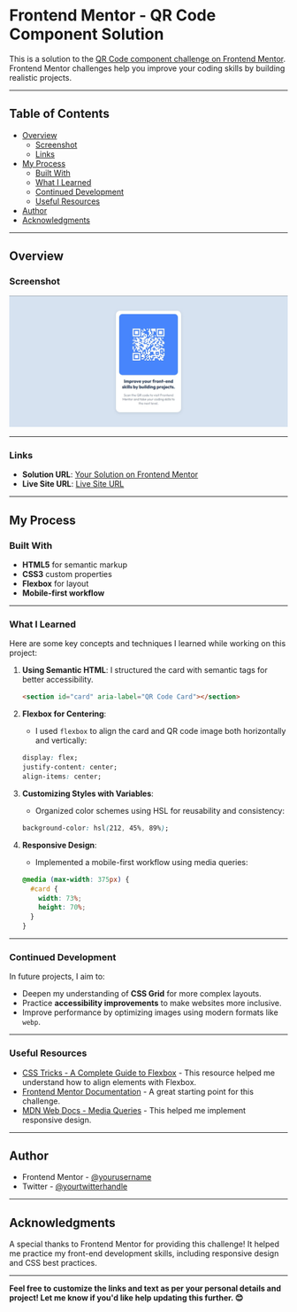 # Frontend Mentor - QR Code Component Solution

This is a solution to the [QR Code component challenge on Frontend Mentor](https://www.frontendmentor.io/challenges/qr-code-component-iux_sIO_H). Frontend Mentor challenges help you improve your coding skills by building realistic projects.

---

## Table of Contents

- [Overview](#overview)
  - [Screenshot](#screenshot)
  - [Links](#links)
- [My Process](#my-process)
  - [Built With](#built-with)
  - [What I Learned](#what-i-learned)
  - [Continued Development](#continued-development)
  - [Useful Resources](#useful-resources)
- [Author](#author)
- [Acknowledgments](#acknowledgments)

---

## Overview

### Screenshot

![QR Code Component](./QR%20Code%20Screenshot.jpg)

---

### Links

- **Solution URL**: [Your Solution on Frontend Mentor](https://your-solution-url.com)
- **Live Site URL**: [Live Site URL](https://your-live-site-url.com)

---

## My Process

### Built With

- **HTML5** for semantic markup
- **CSS3** custom properties
- **Flexbox** for layout
- **Mobile-first workflow**

---

### What I Learned

Here are some key concepts and techniques I learned while working on this project:

1. **Using Semantic HTML**: I structured the card with semantic tags for better accessibility.

   ```html
   <section id="card" aria-label="QR Code Card"></section>
   ```

2. **Flexbox for Centering**:

   - I used `flexbox` to align the card and QR code image both horizontally and vertically:

   ```css
   display: flex;
   justify-content: center;
   align-items: center;
   ```

3. **Customizing Styles with Variables**:

   - Organized color schemes using HSL for reusability and consistency:

   ```css
   background-color: hsl(212, 45%, 89%);
   ```

4. **Responsive Design**:
   - Implemented a mobile-first workflow using media queries:
   ```css
   @media (max-width: 375px) {
     #card {
       width: 73%;
       height: 70%;
     }
   }
   ```

---

### Continued Development

In future projects, I aim to:

- Deepen my understanding of **CSS Grid** for more complex layouts.
- Practice **accessibility improvements** to make websites more inclusive.
- Improve performance by optimizing images using modern formats like `webp`.

---

### Useful Resources

- [CSS Tricks - A Complete Guide to Flexbox](https://css-tricks.com/snippets/css/a-guide-to-flexbox/) - This resource helped me understand how to align elements with Flexbox.
- [Frontend Mentor Documentation](https://www.frontendmentor.io/resources) - A great starting point for this challenge.
- [MDN Web Docs - Media Queries](https://developer.mozilla.org/en-US/docs/Web/CSS/Media_Queries/Using_media_queries) - This helped me implement responsive design.

---

## Author

- Frontend Mentor - [@yourusername](https://www.frontendmentor.io/profile/yourusername)
- Twitter - [@yourtwitterhandle](https://www.twitter.com/yourtwitterhandle)

---

## Acknowledgments

A special thanks to Frontend Mentor for providing this challenge! It helped me practice my front-end development skills, including responsive design and CSS best practices.

---

**Feel free to customize the links and text as per your personal details and project! Let me know if you'd like help updating this further. 😊**

```

```
